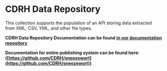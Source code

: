 CDRH Data Repository
======

This collection supports the population of an API storing data extracted from XML, CSV, YML, and other file types.

**CDRH Data Repository Documentation can be found [in our documentation repository](https://github.com/CDRH/api/blob/master/docs/api/README.md)**

**Documentation for entire publishing system can be found here: ([https://github.com/CDRH/sneezewort](https://github.com/CDRH/sneezewort))**
